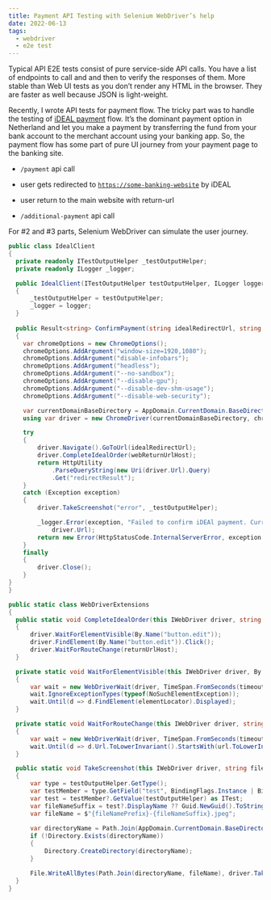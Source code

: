 ```yaml
---
title: Payment API Testing with Selenium WebDriver’s help
date: 2022-06-13
tags:
  - webdriver
  - e2e test
---
```


Typical API E2E tests consist of pure service-side API calls. You have a list of endpoints to call and and then to verify the responses of them. More stable than Web UI tests as you don’t render any HTML in the browser. They are faster as well because JSON is light-weight. 

Recently, I wrote API tests for payment flow. The tricky part was to handle the testing of [iDEAL payment](https://www.ideal.nl/en/consumers/what-is-ideal/) flow. It’s the dominant payment option in Netherland and let you make a payment by transferring the fund from your bank account to the merchant account using your banking app. So, the payment flow has some part of pure UI journey from your payment page to the banking site. 

- `/payment` api call

- user gets redirected to [`https://some-banking-website`](https://some-banking-website) by iDEAL

- user return to the main website with return-url

- `/additional-payment` api call

For #2 and #3 parts, Selenium WebDriver can simulate the user journey. 

```c#
public class IdealClient
{
  private readonly ITestOutputHelper _testOutputHelper;
  private readonly ILogger _logger;

  public IdealClient(ITestOutputHelper testOutputHelper, ILogger logger)
  {
      _testOutputHelper = testOutputHelper;
      _logger = logger;
  }
  
  public Result<string> ConfirmPayment(string idealRedirectUrl, string webReturnUrlHost)
  {
    var chromeOptions = new ChromeOptions();
    chromeOptions.AddArgument("window-size=1920,1080");
    chromeOptions.AddArgument("disable-infobars");
    chromeOptions.AddArgument("headless");
    chromeOptions.AddArgument("--no-sandbox");
    chromeOptions.AddArgument("--disable-gpu");
    chromeOptions.AddArgument("--disable-dev-shm-usage");
    chromeOptions.AddArgument("--disable-web-security");

    var currentDomainBaseDirectory = AppDomain.CurrentDomain.BaseDirectory;
    using var driver = new ChromeDriver(currentDomainBaseDirectory, chromeOptions);

    try
    {
        driver.Navigate().GoToUrl(idealRedirectUrl);
        driver.CompleteIdealOrder(webReturnUrlHost);
        return HttpUtility
            .ParseQueryString(new Uri(driver.Url).Query)
            .Get("redirectResult");
    }
    catch (Exception exception)
    {
        driver.TakeScreenshot("error", _testOutputHelper);

        _logger.Error(exception, "Failed to confirm iDEAl payment. Current URL is: {CurrentUrl}", 
            driver.Url);
        return new Error(HttpStatusCode.InternalServerError, exception.Message);
    }
    finally
    {
        driver.Close();
    }
}
}

public static class WebDriverExtensions
{
  public static void CompleteIdealOrder(this IWebDriver driver, string returnUrlHost)
  {
      driver.WaitForElementVisible(By.Name("button.edit"));
      driver.FindElement(By.Name("button.edit")).Click();
      driver.WaitForRouteChange(returnUrlHost);
  }

  private static void WaitForElementVisible(this IWebDriver driver, By elementLocator, int timeoutInSeconds = 20)
  {
      var wait = new WebDriverWait(driver, TimeSpan.FromSeconds(timeoutInSeconds));
      wait.IgnoreExceptionTypes(typeof(NoSuchElementException));
      wait.Until(d => d.FindElement(elementLocator).Displayed);
  }

  private static void WaitForRouteChange(this IWebDriver driver, string url, int timeoutInSeconds = 20)
  {
      var wait = new WebDriverWait(driver, TimeSpan.FromSeconds(timeoutInSeconds));
      wait.Until(d => d.Url.ToLowerInvariant().StartsWith(url.ToLowerInvariant()));
  }

  public static void TakeScreenshot(this IWebDriver driver, string fileNamePrefix, ITestOutputHelper testOutputHelper)
  {
      var type = testOutputHelper.GetType();
      var testMember = type.GetField("test", BindingFlags.Instance | BindingFlags.NonPublic);
      var test = testMember?.GetValue(testOutputHelper) as ITest;
      var fileNameSuffix = test?.DisplayName ?? Guid.NewGuid().ToString();
      var fileName = $"{fileNamePrefix}-{fileNameSuffix}.jpeg";
      
      var directoryName = Path.Join(AppDomain.CurrentDomain.BaseDirectory, "e2e", "screenshots");
      if (!Directory.Exists(directoryName))
      {
          Directory.CreateDirectory(directoryName);
      }

      File.WriteAllBytes(Path.Join(directoryName, fileName), driver.TakeScreenshot().AsByteArray);
  }
}
```

